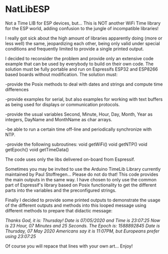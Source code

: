# NatLibESP
Not a Time LIB for ESP devices, but...
This is NOT another WiFi Time library for the ESP world, adding confusion to the jungle of incompatible libraries!

I really got sick about the high amount of libraries apparently doing (more or less well) the same, jeopardizing each other, being only valid under special conditions and frequently limited to provide a single printed output.

I decided to reconsider the problem and provide only an extensive code example that can be used by everybody to build on their own code. The solution must be fully portable and run on Espressifs ESP32 and ESP8266 based boards without modification. The solution must:

-provide the Posix methods to deal with dates and strings and compute time differences

-provide examples for serial, but also examples for working with text buffers as being used for displays or communication protocols.

-provide the usual variables Second, Minute, Hour, Day, Month, Year as integers, DayName and MonthName as char arrays.

-be able to run a certain time off-line and periodically synchronize with NTP.

-provide the following subroutines: void getWiFi() void getNTP() void getEpoch() void getTimeData()

The code uses only the libs delivered on-board from Espressif.

Sometimes you may be invited to use the Arduino TimeLib Library currently maintained by Paul Stoffregen... Please do not do that! This code provides the main outputs in the same way. I have chosen to only use the common part of Espressif's library based on Posix functionality to get the different parts into the variables and the preconfigured strings.

Finally I decided to provide some printed outputs to demonstrate the usage of the different outputs and methods into this looped message using different methods to prepare that didactic message:

<i>Thanks God, it is: Thursday! Date is 07/05/2020 and Time is 23:07:25 Now is 23 Hour, 07 Minutes and 25 Seconds. The Epoch is: 1588892845 Date is Thursday, 07 May 2020 Americans say it is 11:07PM, but Europeans prefer using 23:07:25</i>

Of course you will repace that lines with your own art... Enjoy!
